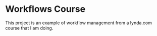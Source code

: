 # Workflows Course
 
 This project is an example of workflow management from a lynda.com course that I am doing.